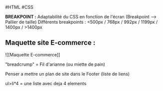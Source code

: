 #HTML #CSS 

**BREAKPOINT :**
Adaptabilité du CSS en fonction de l'écran (Breakpoint --> Pallier de taille)
Différents breakpoints : <500px / 768px / 992px / 1199px / 1400px / >1400px


## Maquette site E-commerce :
 ![[Maquette E-commerce]]

"breadcrump" = Fil d'arianne (ou miette de pain)

Penser a mettre un plan de site dans le Footer (liste de liens)

ul>li*4 = une liste avec deja 4 elements





